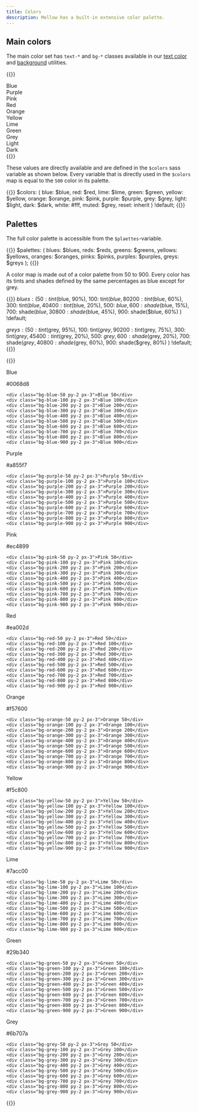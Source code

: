 ```yaml
---
title: Colors
description: Mellow has a built-in extensive color palette.
---
```


## Main colors
The main color set has `text-*` and `bg-*` classes available in our [text color](/utilities/color) and [background](/utilities/background) utilities.

{{<example show_code="false">}}
<div class="grid grid-2 grid-sm-3">
  <div class="bg-blue-500 p-3">Blue</div>
  <div class="bg-purple-500 p-3">Purple</div>
  <div class="bg-pink-500 p-3">Pink</div>
  <div class="bg-red-500 p-3">Red</div>
  <div class="bg-orange-500 p-3">Orange</div>
  <div class="bg-yellow-500 p-3">Yellow</div>
  <div class="bg-lime-500 p-3">Lime</div>
  <div class="bg-green-500 p-3">Green</div>
  <div class="bg-grey-500 p-3">Grey</div>
  <div class="bg-light p-3">Light</div>
  <div class="bg-dark text-white p-3">Dark</div>
</div>
{{</example>}}

These values are directly available and are defined in the `$colors` sass variable as shown below. Every variable that is directly used in the `$colors` map is equal to the `500` color in its palette.

{{<example show_preview="false" lang="scss">}}
$colors: (
  blue: $blue,
  red: $red,
  lime: $lime,
  green: $green,
  yellow: $yellow,
  orange: $orange,
  pink: $pink,
  purple: $purple,
  grey: $grey,
  light: $light,
  dark: $dark,
  white: #fff,
  muted: $grey,
  reset: inherit
) !default;
{{</example>}}

## Palettes
The full color palette is accessible from the `$plaettes`-variable.

{{<example show_preview="false" lang="scss">}}
$palettes: (
  blues: $blues,
  reds: $reds,
  greens: $greens,
  yellows: $yellows,
  oranges: $oranges,
  pinks: $pinks,
  purples: $purples,
  greys: $greys
);
{{</example>}}

A color map is made out of a color palette from 50 to 900. Every color has its tints and shades defined by the same percentages as blue except for grey.

{{<example show_preview="false" lang="scss">}}
$blues: (
  50: tint($blue, 90%),
  100: tint($blue, 80%),
  200: tint($blue, 60%),
  300: tint($blue, 40%),
  400: tint($blue, 20%),
  500: $blue,
  600: shade($blue, 15%),
  700: shade($blue, 30%),
  800: shade($blue, 45%),
  900: shade($blue, 60%)
) !default;

$greys: (
  50: tint($grey, 95%),
  100: tint($grey, 90%),
  200: tint($grey, 75%),
  300: tint($grey, 45%),
  400: tint($grey, 20%),
  500: $grey,
  600: shade($grey, 20%),
  700: shade($grey, 40%),
  800: shade($grey, 60%),
  900: shade($grey, 80%)
) !default;
{{</example>}}

{{<example show_code="false">}}
<div class="grid grid-2 grid-sm-3 grid-xl-4 grid-xxl-5">
  <div>
    <div class="bg-blue-500 p-3 mb-3">
      <p class="m-0 h6">Blue</p>
      <p class="m-0">#0068d8</p>
    </div>

    <div class="bg-blue-50 py-2 px-3">Blue 50</div>
    <div class="bg-blue-100 py-2 px-3">Blue 100</div>
    <div class="bg-blue-200 py-2 px-3">Blue 200</div>
    <div class="bg-blue-300 py-2 px-3">Blue 300</div>
    <div class="bg-blue-400 py-2 px-3">Blue 400</div>
    <div class="bg-blue-500 py-2 px-3">Blue 500</div>
    <div class="bg-blue-600 py-2 px-3">Blue 600</div>
    <div class="bg-blue-700 py-2 px-3">Blue 700</div>
    <div class="bg-blue-800 py-2 px-3">Blue 800</div>
    <div class="bg-blue-900 py-2 px-3">Blue 900</div>
  </div>
  <div>
    <div class="bg-purple-500 p-3 mb-3">
      <p class="m-0 h6">Purple</p>
      <p class="m-0">#a855f7</p>
    </div>

    <div class="bg-purple-50 py-2 px-3">Purple 50</div>
    <div class="bg-purple-100 py-2 px-3">Purple 100</div>
    <div class="bg-purple-200 py-2 px-3">Purple 200</div>
    <div class="bg-purple-300 py-2 px-3">Purple 300</div>
    <div class="bg-purple-400 py-2 px-3">Purple 400</div>
    <div class="bg-purple-500 py-2 px-3">Purple 500</div>
    <div class="bg-purple-600 py-2 px-3">Purple 600</div>
    <div class="bg-purple-700 py-2 px-3">Purple 700</div>
    <div class="bg-purple-800 py-2 px-3">Purple 800</div>
    <div class="bg-purple-900 py-2 px-3">Purple 900</div>
  </div>
  <div>
    <div class="bg-pink-500 p-3 mb-3">
      <p class="m-0 h6">Pink</p>
      <p class="m-0">#ec4899</p>
    </div>

    <div class="bg-pink-50 py-2 px-3">Pink 50</div>
    <div class="bg-pink-100 py-2 px-3">Pink 100</div>
    <div class="bg-pink-200 py-2 px-3">Pink 200</div>
    <div class="bg-pink-300 py-2 px-3">Pink 300</div>
    <div class="bg-pink-400 py-2 px-3">Pink 400</div>
    <div class="bg-pink-500 py-2 px-3">Pink 500</div>
    <div class="bg-pink-600 py-2 px-3">Pink 600</div>
    <div class="bg-pink-700 py-2 px-3">Pink 700</div>
    <div class="bg-pink-800 py-2 px-3">Pink 800</div>
    <div class="bg-pink-900 py-2 px-3">Pink 900</div>
  </div>
  <div>
    <div class="bg-red-500 p-3 mb-3">
      <p class="m-0 h6">Red</p>
      <p class="m-0">#ea002d</p>
    </div>

    <div class="bg-red-50 py-2 px-3">Red 50</div>
    <div class="bg-red-100 py-2 px-3">Red 100</div>
    <div class="bg-red-200 py-2 px-3">Red 200</div>
    <div class="bg-red-300 py-2 px-3">Red 300</div>
    <div class="bg-red-400 py-2 px-3">Red 400</div>
    <div class="bg-red-500 py-2 px-3">Red 500</div>
    <div class="bg-red-600 py-2 px-3">Red 600</div>
    <div class="bg-red-700 py-2 px-3">Red 700</div>
    <div class="bg-red-800 py-2 px-3">Red 800</div>
    <div class="bg-red-900 py-2 px-3">Red 900</div>
  </div>
  <div>
    <div class="bg-orange-500 p-3 mb-3">
      <p class="m-0 h6">Orange</p>
      <p class="m-0">#f57600</p>
    </div>

    <div class="bg-orange-50 py-2 px-3">Orange 50</div>
    <div class="bg-orange-100 py-2 px-3">Orange 100</div>
    <div class="bg-orange-200 py-2 px-3">Orange 200</div>
    <div class="bg-orange-300 py-2 px-3">Orange 300</div>
    <div class="bg-orange-400 py-2 px-3">Orange 400</div>
    <div class="bg-orange-500 py-2 px-3">Orange 500</div>
    <div class="bg-orange-600 py-2 px-3">Orange 600</div>
    <div class="bg-orange-700 py-2 px-3">Orange 700</div>
    <div class="bg-orange-800 py-2 px-3">Orange 800</div>
    <div class="bg-orange-900 py-2 px-3">Orange 900</div>
  </div>
  <div>
    <div class="bg-yellow-500 p-3 mb-3">
      <p class="m-0 h6">Yellow</p>
      <p class="m-0">#f5c800</p>
    </div>

    <div class="bg-yellow-50 py-2 px-3">Yellow 50</div>
    <div class="bg-yellow-100 py-2 px-3">Yellow 100</div>
    <div class="bg-yellow-200 py-2 px-3">Yellow 200</div>
    <div class="bg-yellow-300 py-2 px-3">Yellow 300</div>
    <div class="bg-yellow-400 py-2 px-3">Yellow 400</div>
    <div class="bg-yellow-500 py-2 px-3">Yellow 500</div>
    <div class="bg-yellow-600 py-2 px-3">Yellow 600</div>
    <div class="bg-yellow-700 py-2 px-3">Yellow 700</div>
    <div class="bg-yellow-800 py-2 px-3">Yellow 800</div>
    <div class="bg-yellow-900 py-2 px-3">Yellow 900</div>
  </div>
  <div>
    <div class="bg-lime-500 p-3 mb-3">
      <p class="m-0 h6">Lime</p>
      <p class="m-0">#7acc00</p>
    </div>

    <div class="bg-lime-50 py-2 px-3">Lime 50</div>
    <div class="bg-lime-100 py-2 px-3">Lime 100</div>
    <div class="bg-lime-200 py-2 px-3">Lime 200</div>
    <div class="bg-lime-300 py-2 px-3">Lime 300</div>
    <div class="bg-lime-400 py-2 px-3">Lime 400</div>
    <div class="bg-lime-500 py-2 px-3">Lime 500</div>
    <div class="bg-lime-600 py-2 px-3">Lime 600</div>
    <div class="bg-lime-700 py-2 px-3">Lime 700</div>
    <div class="bg-lime-800 py-2 px-3">Lime 800</div>
    <div class="bg-lime-900 py-2 px-3">Lime 900</div>
  </div>
  <div>
    <div class="bg-green-500 p-3 mb-3">
      <p class="m-0 h6">Green</p>
      <p class="m-0">#29b340</p>
    </div>

    <div class="bg-green-50 py-2 px-3">Green 50</div>
    <div class="bg-green-100 py-2 px-3">Green 100</div>
    <div class="bg-green-200 py-2 px-3">Green 200</div>
    <div class="bg-green-300 py-2 px-3">Green 300</div>
    <div class="bg-green-400 py-2 px-3">Green 400</div>
    <div class="bg-green-500 py-2 px-3">Green 500</div>
    <div class="bg-green-600 py-2 px-3">Green 600</div>
    <div class="bg-green-700 py-2 px-3">Green 700</div>
    <div class="bg-green-800 py-2 px-3">Green 800</div>
    <div class="bg-green-900 py-2 px-3">Green 900</div>
  </div>
  <div>
    <div class="bg-grey-500 p-3 mb-3">
      <p class="m-0 h6">Grey</p>
      <p class="m-0">#6b707a</p>
    </div>

    <div class="bg-grey-50 py-2 px-3">Grey 50</div>
    <div class="bg-grey-100 py-2 px-3">Grey 100</div>
    <div class="bg-grey-200 py-2 px-3">Grey 200</div>
    <div class="bg-grey-300 py-2 px-3">Grey 300</div>
    <div class="bg-grey-400 py-2 px-3">Grey 400</div>
    <div class="bg-grey-500 py-2 px-3">Grey 500</div>
    <div class="bg-grey-600 py-2 px-3">Grey 600</div>
    <div class="bg-grey-700 py-2 px-3">Grey 700</div>
    <div class="bg-grey-800 py-2 px-3">Grey 800</div>
    <div class="bg-grey-900 py-2 px-3">Grey 900</div>
  </div>
</div>
{{</example>}}
